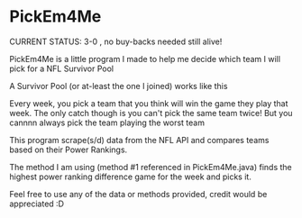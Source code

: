 # PickEm4Me

CURRENT STATUS: 3-0 , no buy-backs needed still alive!

PickEm4Me is a little program I made to help me decide which team I will pick for a NFL Survivor Pool

A Survivor Pool (or at-least the one I joined) works like this

Every week, you pick a team that you think will win the game they play that week.
The only catch though is you can't pick the same team twice!
But you cannnn always pick the team playing the worst team

This program scrape(s/d) data from the NFL API and compares teams based on their Power Rankings.

The method I am using (method #1 referenced in PickEm4Me.java) finds the highest power ranking difference game for the week and picks it.

Feel free to use any of the data or methods provided, credit would be appreciated :D
